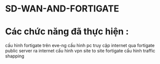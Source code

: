 # SD-WAN-AND-FORTIGATE

# Các chức năng đã thực hiện :
  cấu hình fortigate trên eve-ng
  cấu hình pc truy cập internet qua fortigate
  public server ra internet
  cấu hình vpn site to site fortigate
  cấu hình traffic shapping
